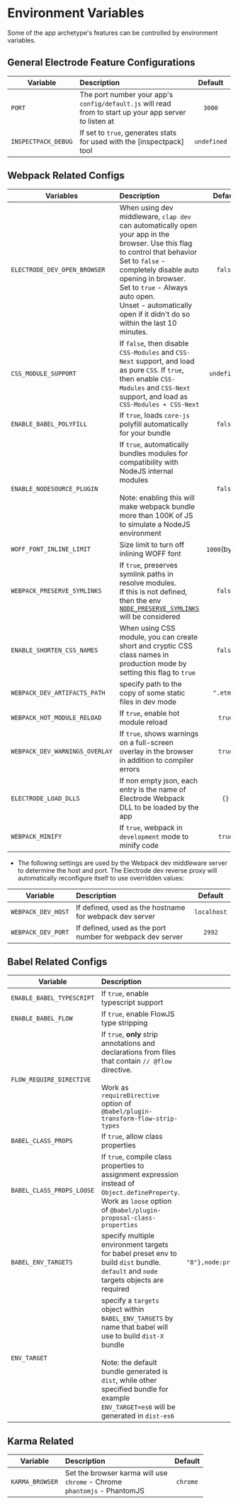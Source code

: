 # Environment Variables

Some of the app archetype's features can be controlled by environment variables.

## General Electrode Feature Configurations

| Variable            | Description                                                                                            |   Default   |
| ------------------- | :----------------------------------------------------------------------------------------------------- | :---------: |
| `PORT`              | The port number your app's `config/default.js` will read from to start up your app server to listen at |   `3000`    |
| `INSPECTPACK_DEBUG` | If set to `true`, generates stats for used with the [inspectpack] tool                                 | `undefined` |

## Webpack Related Configs

| Variables                      | Description                                                                                                                                                                                                                                                                                                        |    Default    |
| ------------------------------ | :----------------------------------------------------------------------------------------------------------------------------------------------------------------------------------------------------------------------------------------------------------------------------------------------------------------- | :-----------: |
| `ELECTRODE_DEV_OPEN_BROWSER`   | When using dev middleware, `clap dev` can automatically open your app in the browser. Use this flag to control that behavior <br> Set to `false` - completely disable auto opening in browser.<br> Set to `true` - Always auto open.<br> Unset - automatically open if it didn't do so within the last 10 minutes. |    `false`    |
| `CSS_MODULE_SUPPORT`           | If `false`, then disable `CSS-Modules` and `CSS-Next` support, and load as pure `CSS`. If `true`, then enable `CSS-Modules` and `CSS-Next` support, and load as `CSS-Modules + CSS-Next`                                                                                                                           |  `undefined`  |
| `ENABLE_BABEL_POLYFILL`        | If `true`, loads `core-js` polyfill automatically for your bundle                                                                                                                                                                                                                                                  |    `false`    |
| `ENABLE_NODESOURCE_PLUGIN`     | If `true`, automatically bundles modules for compatibility with NodeJS internal modules<br><br>Note: enabling this will make webpack bundle more than 100K of JS to simulate a NodeJS environment                                                                                                                  |    `false`    |
| `WOFF_FONT_INLINE_LIMIT`       | Size limit to turn off inlining WOFF font                                                                                                                                                                                                                                                                          | `1000`(bytes) |
| `WEBPACK_PRESERVE_SYMLINKS`    | If `true`, preserves symlink paths in resolve modules.<br>If this is not defined, then the env [`NODE_PRESERVE_SYMLINKS`] will be considered                                                                                                                                                                       |    `false`    |
| `ENABLE_SHORTEN_CSS_NAMES`     | When using CSS module, you can create short and cryptic CSS class names in production mode by setting this flag to `true`                                                                                                                                                                                          |    `false`    |
| `WEBPACK_DEV_ARTIFACTS_PATH`   | specify path to the copy of some static files in dev mode                                                                                                                                                                                                                                                          |   `".etmp"`   |
| `WEBPACK_HOT_MODULE_RELOAD`    | If `true`, enable hot module reload                                                                                                                                                                                                                                                                                |    `true`     |
| `WEBPACK_DEV_WARNINGS_OVERLAY` | If `true`, shows warnings on a full-screen overlay in the browser in addition to compiler errors                                                                                                                                                                                                                   |    `true`     |
| `ELECTRODE_LOAD_DLLS`          | If non empty json, each entry is the name of Electrode Webpack DLL to be loaded by the app                                                                                                                                                                                                                         |     `{}`      |
| `WEBPACK_MINIFY`               | If `true`, webpack in `development` mode to minify code                                                                                                                                                                                                                                                            |    `true`     |

- The following settings are used by the Webpack dev middleware server to determine the host and port. The Electrode dev reverse proxy will automatically reconfigure itself to use overridden values:

| Variable           | Description                                                |   Default   |
| ------------------ | :--------------------------------------------------------- | :---------: |
| `WEBPACK_DEV_HOST` | If defined, used as the hostname for webpack dev server    | `localhost` |
| `WEBPACK_DEV_PORT` | If defined, used as the port number for webpack dev server |   `2992`    |

## Babel Related Configs

| Variable                  | Description                                                                                                                                                                                                                                               |                             Default                             |
| ------------------------- | :-------------------------------------------------------------------------------------------------------------------------------------------------------------------------------------------------------------------------------------------------------- | :-------------------------------------------------------------: |
| `ENABLE_BABEL_TYPESCRIPT` | If `true`, enable typescript support                                                                                                                                                                                                                      |                             `false`                             |
| `ENABLE_BABEL_FLOW`       | If `true`, enable FlowJS type stripping                                                                                                                                                                                                                   |                             `true`                              |
| `FLOW_REQUIRE_DIRECTIVE`  | If `true`, **only** strip annotations and declarations from files that contain `// @flow` directive. <br><br>Work as `requireDirective` option of `@babel/plugin-transform-flow-strip-types`                                                              |                             `false`                             |
| `BABEL_CLASS_PROPS`       | If `true`, allow class properties                                                                                                                                                                                                                         |                             `false`                             |
| `BABEL_CLASS_PROPS_LOOSE` | If `true`, compile class properties to assignment expression instead of `Object.defineProperty`. Work as `loose` option of `@babel/plugin-proposal-class-properties`                                                                                      |                             `true`                              |
| `BABEL_ENV_TARGETS`       | specify multiple environment targets for babel preset env to build `dist` bundle. `default` and `node` targets objects are required                                                                                                                       | `{default: {ie: "8"},node:process.versions.node.split(".")[0]}` |
| `ENV_TARGET`              | specify a `targets` object within `BABEL_ENV_TARGETS` by name that babel will use to build `dist-X` bundle<br><br>Note: the default bundle generated is `dist`, while other specified bundle for example `ENV_TARGET=es6` will be generated in `dist-es6` |                           `"default"`                           |

## Karma Related

| Variable        | Description                                                                    | Default  |
| --------------- | :----------------------------------------------------------------------------- | :------: |
| `KARMA_BROWSER` | Set the browser karma will use<br>`chrome` - Chrome<br>`phantomjs` - PhantomJS | `chrome` |

[`node_preserve_symlinks`]: https://nodejs.org/docs/latest-v8.x/api/cli.html#cli_node_preserve_symlinks_1
